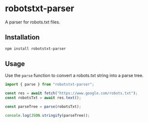 # robotstxt-parser

A parser for robots.txt files.

## Installation

```bash
npm install robotstxt-parser
```

## Usage

Use the `parse` function to convert a robots.txt string into a parse tree.

```ts
import { parse } from "robotstxt-parser";

const res = await fetch("https://www.google.com/robots.txt");
const robotsTxt = await res.text();

const parseTree = parse(robotsTxt);

console.log(JSON.stringify(parseTree));
```
